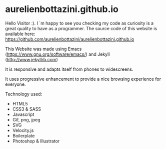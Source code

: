 aurelienbottazini.github.io
===========================
Hello Visitor :). I ´m happy to see you checking my code as
curiosity is a great quality to have as a programmer.
The source code of this website is available here:
https://github.com/aurelienbottazini/aurelienbottazini.github.io

This Website was made using Emacs
(https://www.gnu.org/software/emacs/) and Jekyll
(http://www.jekyllrb.com)

It is responsive and adapts itself from phones to
widescreens.

It uses progressive enhancement to provide a nice browsing
experience for everyone.

Technology used:
* HTML5
* CSS3 & SASS
* Javascript
* Gif, png, jpeg
* SVG
* Velocity.js
* Boilerplate
* Photoshop & Illustrator
